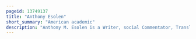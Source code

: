 ```yaml
---
pageid: 13749137
title: "Anthony Esolen"
short_summary: "American academic"
description: "Anthony M. Esolen is a Writer, social Commentator, Translator of classical Poetry, and Distinguished Professor of Humanities at Thales College, having been invited to join the Faculty in 2023. He previously taught at furman University Providence College thomas more College of liberal Arts and magdalen College of liberal Arts."
---
```

